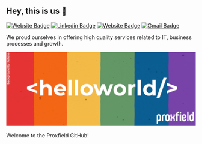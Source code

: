 ## Hey, this is us 👋

[![Website Badge](https://img.shields.io/badge/-proxfield-000000?style=flat&logo=Github&logoColor=white&link=https://https://github.com/proxfield)](https://github.com/proxfield)
[![Linkedin Badge](https://img.shields.io/badge/-proxfield-blue?style=flat&logo=Linkedin&logoColor=white&link=https://www.linkedin.com/company/proxfield/)](https://www.linkedin.com/company/proxfield/)
[![Website Badge](https://img.shields.io/badge/-proxfield.com-7AB900?style=flat&logo=Google-Chrome&logoColor=white&link=https://proxfield.com)](https://marcoaslima.com)
[![Gmail Badge](https://img.shields.io/badge/-proxfield-c14438?style=flat&logo=Gmail&logoColor=white&link=mailto:hello@proxfield.com)](mailto:hello@proxfield.com)

<p> We proud ourselves in offering high quality services related to IT, business processes and growth.</p>

<img src="https://github.com/proxfield/.github/blob/main/assets/proxfield-v3.png">



Welcome to the Proxfield GitHub!
